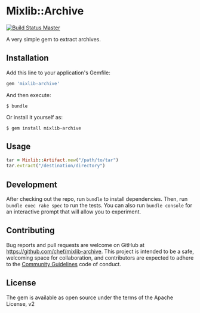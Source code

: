 # Mixlib::Archive
[![Build Status Master](https://travis-ci.org/chef/mixlib-archive.svg?branch=master)](https://travis-ci.org/chef/mixlib-archive)

A very simple gem to extract archives.

## Installation

Add this line to your application's Gemfile:

```ruby
gem 'mixlib-archive'
```

And then execute:

    $ bundle

Or install it yourself as:

    $ gem install mixlib-archive

## Usage

```ruby
tar = Mixlib::Artifact.new("/path/to/tar")
tar.extract("/destination/directory")
```

## Development

After checking out the repo, run `bundle` to install dependencies. Then, run `bundle exec rake spec` to run the tests. You can also run `bundle console` for an interactive prompt that will allow you to experiment.

## Contributing

Bug reports and pull requests are welcome on GitHub at https://github.com/chef/mixlib-archive. This project is intended to be a safe, welcoming space for collaboration, and contributors are expected to adhere to the [Community Guidelines](https://docs.chef.io/community_guidelines.html) code of conduct.


## License

The gem is available as open source under the terms of the Apache License, v2

